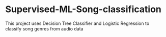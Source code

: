 # Supervised-ML-Song-classification
This project uses Decision Tree Classifier and Logistic Regression to classify song genres from audio data  
